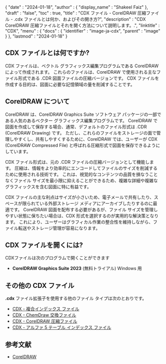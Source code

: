 {
  "date" : "2024-01-18",
  "author" : {
    "display_name" : "Shakeel Faiz"
  },
  "draft" : "false",
  "toc" : true,
  "title" : "CDX ファイル - CorelDRAW 圧縮ファイル - .cdx ファイルとは何か、およびその開き方?",
  "description" : "CDX CorelDRAW 圧縮ファイルとそれを開く方法について説明します。.",
  "linktitle" : "CDX",
  "menu" : {
    "docs" : {
      "identifier" : "image-ja-cdx",
      "parent" : "image"
    }
  },
  "lastmod" : "2024-01-18"
}

## CDX ファイルとは何ですか?

CDX ファイルは、ベクトル グラフィックス編集プログラムである CorelDRAW によって作成されます。 これらのファイルは、CorelDRAW で使用される主なファイル形式である .CDR 図面ファイルの圧縮バージョンです。 CDX ファイルを作成する目的は、図面に必要な記憶領域の量を削減することです。

## CorelDRAW について

CorelDRAW は、CorelDRAW Graphics Suite ソフトウェア パッケージの一部である人気のあるベクター グラフィックス編集プログラムです。 CorelDRAW で図面を作成して保存する場合、通常、デフォルトのファイル形式は .CDR (CorelDRAW Drawing) です。 ただし、これらのファイルをストレージの面で管理しやすくし、共有しやすくするために、CorelDRAW では、ユーザーが CDX (CorelDRAW Compressed File) と呼ばれる圧縮形式で図面を保存できるようにしています。

CDX ファイル形式は、元の .CDR ファイルの圧縮バージョンとして機能します。 圧縮は、情報をより効率的にエンコードしてファイルのサイズを削減するために使用される技術です。 これは、視覚的なコンテンツの品質を損なうことなくファイル サイズを最小限に抑えることができるため、複雑な詳細や複雑なグラフィックスを含む図面に特に有益です。

CDX ファイルの主な利点はサイズが小さいため、電子メールで共有したり、スペースが限られている外部ストレージ メディアにアーカイブしたりするのに最適です。 CorelDRAW 図面を配布する必要があるが、ファイル サイズを管理しやすい状態に保ちたい場合は、CDX 形式を選択するのが実用的な解決策となります。 これにより、ユーザーはグラフィカル作業の整合性を維持しながら、ファイル転送やストレージ管理が容易になります。

## CDX ファイルを開くには?

CDXファイルは次のプログラムで開くことができます

- **CorelDRAW Graphics Suite 2023** (無料トライアル) Windows 用

## その他の CDX ファイル

**.cdx** ファイル拡張子を使用する他のファイル タイプは次のとおりです。

- [CDX - 複合インデックス ファイル](/data/cdx/)
- [CDX - ChemDraw 交換ファイル](/data/cdx-chemdraw/)
- [CDX - CorelDRAW 圧縮ファイル](/image/cdx/)
- [CDX - アルファ 5 テーブル インデックス ファイル](/programming/cdx/)

## 参考文献
* [CorelDRAW](https://en.wikipedia.org/wiki/CorelDRAW)

